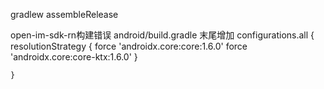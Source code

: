 
gradlew assembleRelease

open-im-sdk-rn构建错误
android/build.gradle  末尾增加
configurations.all {
        resolutionStrategy {
            force 'androidx.core:core:1.6.0'
            force 'androidx.core:core-ktx:1.6.0'
        }
        
    }
